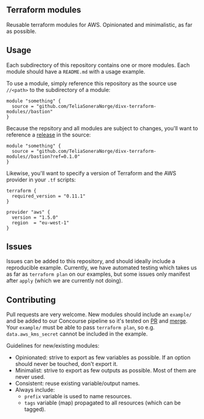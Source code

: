 ## Terraform modules

Reusable terraform modules for AWS. Opinionated and minimalistic, as far as possible.

## Usage

Each subdirectory of this repository contains one or more modules. Each module should have a `README.md` with a usage example.

To use a module, simply reference this repository as the source use `//<path>` to the subdirectory of a module:

```hcl
module "something" {
  source = "github.com/TeliaSoneraNorge/divx-terraform-modules//bastion"
}
```

Because the repsitory and all modules are subject to changes, you'll want to reference a [release](https://github.com/TeliaSoneraNorge/divx-terraform-modules/releases) in the source:

```hcl
module "something" {
  source = "github.com/TeliaSoneraNorge/divx-terraform-modules//bastion?ref=0.1.0"
}
```

Likewise, you'll want to specify a version of Terraform and the AWS provider in your `.tf` scripts:

```hcl
terraform {
  required_version = "0.11.1"
}

provider "aws" {
  version = "1.5.0"
  region  = "eu-west-1"
}
```

## Issues

Issues can be added to this repository, and should ideally include a reproducible example. Currently, we have automated 
testing which takes us as far as `terraform plan` on our examples, but some issues only manifest after `apply` 
(which we are currently not doing).

## Contributing

Pull requests are very welcome. New modules should include an `example/` and be added to our Concourse pipeline so it's
tested on [PR](https://github.com/TeliaSoneraNorge/divx-terraform-modules/blob/master/.ci/pipeline.yml#L90-L95) and 
[merge](https://github.com/TeliaSoneraNorge/divx-terraform-modules/blob/master/.ci/pipeline.yml#L219-L262). Your 
`example/` must be able to pass `terraform plan`, so e.g. `data.aws_kms_secret` cannot be included in the example.

Guidelines for new/existing modules:

- Opinionated: strive to export as few variables as possible. If an option should never be touched, don't export it.
- Minimalist: strive to export as few outputs as possible. Most of them are never used.
- Consistent: reuse existing variable/output names.
- Always include:
  - `prefix` variable is used to name resources.
  - `tags` variable (map) propagated to all resources (which can be tagged).
